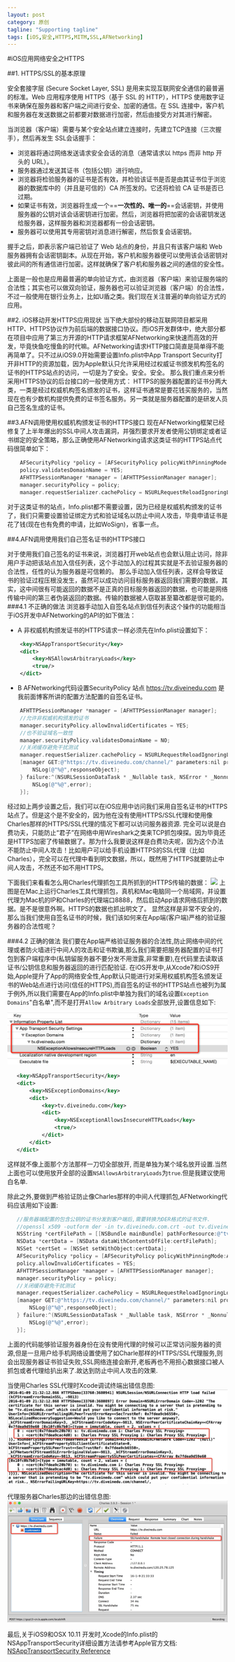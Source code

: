 ```yaml
---
layout: post
category: 原创
tagline: "Supporting tagline"
tags: [iOS,安全,HTTPS,MITM,SSL,AFNetworking]
---
```



#iOS应用网络安全之HTTPS

##1.  HTTPS/SSL的基本原理

 安全套接字层 (Secure Socket Layer, SSL) 是用来实现互联网安全通信的最普遍的标准。Web 应用程序使用 HTTPS（基于 SSL 的 HTTP），HTTPS 使用数字证书来确保在服务器和客户端之间进行安全、加密的通信。在 SSL 连接中，客户机和服务器在发送数据之前都要对数据进行加密，然后由接受方对其进行解密。

 当浏览器（客户端）需要与某个安全站点建立连接时，先建立TCP连接（三次握手），然后再发生 SSL会话握手：
 - 浏览器将通过网络发送请求安全会话的消息（通常请求以 https 而非 http 开头的 URL）。
 - 服务器通过发送其证书（包括公钥）进行响应。
 - 浏览器将检验服务器的证书是否有效，并检验该证书是否是由其证书位于浏览器的数据库中的（并且是可信的）CA 所签发的。它还将检验 CA 证书是否已过期。
 - 如果证书有效，浏览器将生成一个==**一次性的、唯一的**==会话密钥，并使用服务器的公钥对该会话密钥进行加密。然后，浏览器将把加密的会话密钥发送给服务器，这样服务器和浏览器都有一份会话密钥。
 - 服务器可以使用其专用密钥对消息进行解密，然后恢复会话密钥。

握手之后，即表示客户端已验证了 Web 站点的身份，并且只有该客户端和 Web 服务器拥有会话密钥副本。从现在开始，客户机和服务器便可以使用该会话密钥对彼此间的所有通信进行加密。这样就确保了客户机和服务器之间的通信的安全性。

上面是一般也是应用最普遍的单向验证方式，由浏览器（客户端）来验证服务端的合法性；其实也可以做双向验证，服务器也可以验证浏览器（客户端）的合法性，不过一般使用在银行业务上，比如U盾之类。我们现在关注普遍的单向验证方式的应用。


##2. iOS移动开发HTTPS应用现状
 当下绝大部份的移动互联网项目都采用HTTP、HTTPS协议作为前后端的数据接口协议。而iOS开发群体中，绝大部分都在项目中应用了第三方开源的HTTP请求框架AFNetworking来快速而高效的开发，毕竟快鱼吃慢鱼的时代嘛。AFNetworking请求HTTP接口简直是简单得不能再简单了。只不过从iOS9.0开始需要设置Info.plist中App Transport Security打开非HTTP的资源加载，因为Apple默认只允许采用经过权威证书颁发机构签名的证书的HTTPS站点的访问，一切是为了安全。安全。安全。
 那么我们重点来分析采用HTTPS协议的后台接口的一般使用方式：
 HTTPS的服务器配置的证书分两大类，一类是经过权威机构签名颁发的证书，这样证书通常是要花钱买服务的，当然现在也有少数机构提供免费的证书签名服务。另一类就是服务器配置的是研发人员自己签名生成的证书。

 ##3.AFN调用使用权威机构颁发证书的HTTPS接口
 现在AFNetworking框架已经修复了上半年爆出的SSL中间人攻击漏洞，并强烈要求开发者使用公钥绑定或者证书绑定的安全策略，那么正确使用AFNetworking请求这类证书的HTTPS站点代码很简单如下：

```c
	AFSecurityPolicy *policy = [AFSecurityPolicy policyWithPinningMode:AFSSLPinningModePublicKey];
	policy.validatesDomainName = YES;
    AFHTTPSessionManager *manager = [AFHTTPSessionManager manager];
    manager.securityPolicy = policy;
    manager.requestSerializer.cachePolicy = NSURLRequestReloadIgnoringLocalCacheData;

```
对于这类证书的站点，Info.plist都不需要设置，因为已经是权威机构颁发的证书了，我们只需要设置验证绑定方式和验证域名以防止中间人攻击，毕竟申请证书是花了钱(现在也有免费的申请，比如WoSign)，省事一点。


 ##4.AFN调用使用我们自己签名证书的HTTPS接口

 对于使用我们自己签名的证书来说，浏览器打开web站点也会默认阻止访问，除非用户手动把该站点加入信任列表，这个手动加入的过程其实就是不去验证服务器的合法性，任性的认为服务器是可信赖的。
 那么手动加入信任列表，这样会导致证书的验证过程压根没发生，虽然可以成功访问目标服务器返回我们需要的数据，其实，这中间很有可能返回的数据不是正真的目标服务器返回的数据，也可能是网络传输中间的第三者伪装返回的数据。传输的数据被人窃取甚至纂改都是很可能的。
 ###4.1 不正确的做法
 浏览器手动加入自签名站点到信任列表这个操作的功能相当于iOS开发中AFNetworking的API的如下做法：
 - A 非权威机构颁发证书的HTTPS请求一样必须先在Info.plist设置如下：

```xml
    <key>NSAppTransportSecurity</key>
    <dict>
        <key>NSAllowsArbitraryLoads</key>
        <true/>
    </dict>
```
 - B AFNetworking代码设置SecurityPolicy
站点 https://tv.diveinedu.com 是我前面博客所讲的配置方法配置的自签名证书。

```objectivec
    AFHTTPSessionManager *manager = [AFHTTPSessionManager manager];
    //允许非权威机构颁发的证书
    manager.securityPolicy.allowInvalidCertificates = YES;
    //也不验证域名一致性
    manager.securityPolicy.validatesDomainName = NO;
    //关闭缓存避免干扰测试
    manager.requestSerializer.cachePolicy = NSURLRequestReloadIgnoringLocalCacheData;
    [manager GET:@"https://tv.diveinedu.com/channel/" parameters:nil progress:nil success:^(NSURLSessionDataTask * _Nonnull task, id  _Nullable responseObject) {
        NSLog(@"%@",responseObject);
    } failure:^(NSURLSessionDataTask * _Nullable task, NSError * _Nonnull error) {
        NSLog(@"%@",error);
    }];
```

经过如上两步设置之后，我们可以在iOS应用中访问我们采用自签名证书的HTTPS站点了。但是这个是不安全的，因为他在没有使用HTTPS/SSL代理和使用像Charles那样的HTTPS/SSL代理的情况下都可以访问服务器资源. 完全可以说是白费功夫，只能防止“君子”在网络中用Wireshark之类来TCP抓包嗅探。因为毕竟还是HTTPS加密了传输数据了。那为什么我要说这样是白费功夫呢，因为这个办法不能防止中间人攻击！比如用户可以给手机设置HTTPS的SSL代理（比如Charles），完全可以在代理中看到明文数据，所以，既然用了HTTPS就要防止中间人攻击，不然还不如不用HTTPS。

下面我们来看看怎么用Charles代理抓包工具所抓到的HTTPS传输的数据：
![](/images/charles-https-unsafe.jpg)
上图是在Mac上运行Charles工具代理抓包，真机和Mac电脑同一个局域网，并设置代理为Mac机的IP和Charles的代理端口8888，然后启动App请求网络后抓到的数据。是不是很意外啊。HTTPS的数据也抓出明文了。
显然这样是非常不安全的，那么当我们使用自签名证书的时候，我们该如何来在App端(客户端)严格的验证服务器的合法性呢？

 ###4.2 正确的做法
 我们要在App端严格验证服务器的合法性,防止网络中间的代理或者防火墙进行中间人的攻击和证书欺骗,那么我们需要把服务器配置的证书打包到客户端程序中(私钥留服务器不要分发不用泄露,非常重要),在代码里去读取该证书/公钥信息和服务器返回的进行匹配验证.
 在iOS开发中,从Xcode7和iOS9开始,Apple提升了App的网络安全性,App默认只能进行对采用权威机构签名颁发证书的Web站点进行访问(信任的HTTPS),而自签名的证书的HTTPS站点也被列为属于例外,所以我们需要在App的Info.plist中单独为我们的域名设置`Exception Domains`"白名单",而不是打开`Allow Arbitrary Loads`全部放开,设置信息如下:

![](/images/xcode_info_plist_ats.png)

 ```xml
    <key>NSAppTransportSecurity</key>
    <dict>
        <key>NSExceptionDomains</key>
        <dict>
            <key>tv.diveinedu.com</key>
            <dict>
                <key>NSExceptionAllowsInsecureHTTPLoads</key>
                <true/>
            </dict>
        </dict>
    </dict>
 ```
 这样就不像上面那个方法那样一刀切全部放开, 而是单独为某个域名放开设置.当然上面也可以使用放开全部的设置`NSAllowsArbitraryLoads`为`true`.但是我建议使用白名单.

 除此之外,要做到严格验证防止像Charles那样的中间人代理抓包,AFNetworking代码应该用如下设置:

 ```objectivec
	//服务器端配置的包含公钥的证书分发到客户端后,需要转换为DER格式的证书文件.
    //openssl x509 -outform der -in tv.diveinedu.com.crt -out tv.diveinedu.com.der
    NSString *certFilePath = [[NSBundle mainBundle] pathForResource:@"tv.diveinedu.com" ofType:@"der"];
    NSData *certData = [NSData dataWithContentsOfFile:certFilePath];
    NSSet *certSet = [NSSet setWithObject:certData];
    AFSecurityPolicy *policy = [AFSecurityPolicy policyWithPinningMode:AFSSLPinningModePublicKey withPinnedCertificates:certSet];
    policy.allowInvalidCertificates = YES;
    AFHTTPSessionManager *manager = [AFHTTPSessionManager manager];
    manager.securityPolicy = policy;
    //关闭缓存避免干扰测试
    manager.requestSerializer.cachePolicy = NSURLRequestReloadIgnoringLocalCacheData;
    [manager GET:@"https://tv.diveinedu.com/channel/" parameters:nil progress:nil success:^(NSURLSessionDataTask * _Nonnull task, id  _Nullable responseObject) {
        NSLog(@"%@",responseObject);
    } failure:^(NSURLSessionDataTask * _Nullable task, NSError * _Nonnull error) {
        NSLog(@"%@",error);
    }];

```
上面的代码能够验证服务器身份在没有使用代理的时候可以正常访问服务器的资源,但是一旦用户给手机网络设置使用了如Charle那样的HTTPS/SSL代理服务,则会出现服务器证书验证失败,SSL网络连接会断开,老板再也不用担心数据接口被人抓包或者代理给扒出来了.故达到防止中间人攻击的效果.

当使用Charles SSL代理时Xcode调试终端出错信息图:
![](/images/xcode_ios_https_charles_fails1.png)

代理服务器Charles那边的出错信息图:
![](/images/xcode_ios_https_charles_fails2.png)


最后,关于iOS9和OSX 10.11 开发时,Xcode的Info.plist的NSAppTransportSecurity详细设置方法请参考Apple官方文档:
[NSAppTransportSecurity Reference](https://developer.apple.com/library/ios/documentation/General/Reference/InfoPlistKeyReference/Articles/CocoaKeys.html#//apple_ref/doc/uid/TP40009251-SW33)
